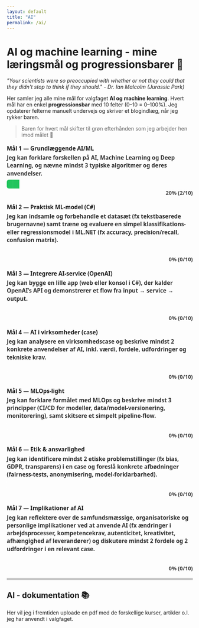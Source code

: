 ```yaml
---
layout: default
title: "AI"
permalink: /ai/
---
```


# AI og machine learning - mine læringsmål og progressionsbarer 🤖

_"Your scientists were so preoccupied with whether or not they could that they didn't stop to think if they should." - Dr. Ian Malcolm (Jurassic Park)_

Her samler jeg alle mine mål for valgfaget **AI og machine learning**. Hvert mål har en enkel **progressionsbar** med 10 felter (0–10 = 0–100%). Jeg opdaterer felterne manuelt undervejs og skriver et blogindlæg, når jeg rykker baren.

> Baren for hvert mål skifter til grøn efterhånden som jeg arbejder hen imod målet 🎯

<style>
/* XP-bar (midnight tema) */
.xp{font:600 .95rem/1.4 system-ui,sans-serif; margin:1.1rem 0}
.xp .label{margin-bottom:.25rem}
.xp .desc{opacity:.9; margin-bottom:.35rem}

.xp table{border-collapse:separate; border-spacing:0; width:100%; max-width:720px; margin:0}
.xp td{
  width:10%; height:24px;
  background:rgba(255,255,255,.10);
  border-right:1px solid rgba(255,255,255,.06);
}
.xp td:first-child{border-top-left-radius:6px; border-bottom-left-radius:6px}
.xp td:last-child{border-right:none; border-top-right-radius:6px; border-bottom-right-radius:6px}
.xp td.filled{background:#22c55e}

/* Meta tekst lige under baren */
.xp .meta{
  opacity:.85; font-weight:600;
  margin-top:.15rem;   /* meget lille luft */
  font-size:.9rem;
  text-align:right;    /* højrejusteret under baren */
}
</style>

<!-- SÅDAN BRUGER DU EN BAR:
     - Læg "class='filled'" på så mange <td> som du vil (0–10).
     - Opdatér teksten i .meta (fx “30% (3/10)”). -->

<!-- 1) GRUNDLÆGGENDE AI/ML -->
<div class="xp">
  <div class="label">Mål 1 — Grundlæggende AI/ML</div>
  <div class="desc">Jeg kan forklare forskellen på AI, Machine Learning og Deep Learning, og nævne mindst 3 typiske algoritmer og deres anvendelser.</div>
  <table><tr>
    <td class="filled"></td><td class="filled"></td><td class=""></td><td class=""></td><td class=""></td>
    <td class=""></td><td class=""></td><td class=""></td><td class=""></td><td class=""></td>
  </tr></table>
  <div class="meta">20% (2/10)</div>
</div>

<!-- 2) PRAKTISK ML-MODEL (C#) -->
<div class="xp">
  <div class="label">Mål 2 — Praktisk ML-model (C#)</div>
  <div class="desc">Jeg kan indsamle og forbehandle et datasæt (fx tekstbaserede brugernavne) samt træne og evaluere en simpel klassifikations- eller regressionsmodel i ML.NET (fx accuracy, precision/recall, confusion matrix).</div>
  <table><tr>
    <td class=""></td><td class=""></td><td class=""></td><td class=""></td><td class=""></td>
    <td class=""></td><td class=""></td><td class=""></td><td class=""></td><td class=""></td>
  </tr></table>
  <div class="meta">0% (0/10)</div>
</div>

<!-- 3) INTEGRATION AF AI-SERVICE -->
<div class="xp">
  <div class="label">Mål 3 — Integrere AI-service (OpenAI)</div>
  <div class="desc">Jeg kan bygge en lille app (web eller konsol i C#), der kalder OpenAI’s API og demonstrerer et flow fra input → service → output.</div>
  <table><tr>
    <td class=""></td><td class=""></td><td class=""></td><td class=""></td><td class=""></td>
    <td class=""></td><td class=""></td><td class=""></td><td class=""></td><td class=""></td>
  </tr></table>
  <div class="meta">0% (0/10)</div>
</div>

<!-- 4) AI I VIRKSOMHEDER (CASE) -->
<div class="xp">
  <div class="label">Mål 4 — AI i virksomheder (case)</div>
  <div class="desc">Jeg kan analysere en virksomhedscase og beskrive mindst 2 konkrete anvendelser af AI, inkl. værdi, fordele, udfordringer og tekniske krav.</div>
  <table><tr>
    <td class=""></td><td class=""></td><td class=""></td><td class=""></td><td class=""></td>
    <td class=""></td><td class=""></td><td class=""></td><td class=""></td><td class=""></td>
  </tr></table>
  <div class="meta">0% (0/10)</div>
</div>

<!-- 5) MLOPS-LIGHT -->
<div class="xp">
  <div class="label">Mål 5 — MLOps-light</div>
  <div class="desc">Jeg kan forklare formålet med MLOps og beskrive mindst 3 principper (CI/CD for modeller, data/model-versionering, monitorering), samt skitsere et simpelt pipeline-flow.</div>
  <table><tr>
    <td class=""></td><td class=""></td><td class=""></td><td class=""></td><td class=""></td>
    <td class=""></td><td class=""></td><td class=""></td><td class=""></td><td class=""></td>
  </tr></table>
  <div class="meta">0% (0/10)</div>
</div>

<!-- 6) ETIK & ANSVARLIGHED -->
<div class="xp">
  <div class="label">Mål 6 — Etik & ansvarlighed</div>
  <div class="desc">Jeg kan identificere mindst 2 etiske problemstillinger (fx bias, GDPR, transparens) i en case og foreslå konkrete afbødninger (fairness-tests, anonymisering, model-forklarbarhed).</div>
  <table><tr>
    <td class=""></td><td class=""></td><td class=""></td><td class=""></td><td class=""></td>
    <td class=""></td><td class=""></td><td class=""></td><td class=""></td><td class=""></td>
  </tr></table>
  <div class="meta">0% (0/10)</div>
</div>

<!-- 7) IMPLIKATIONER AF AI -->
<div class="xp">
  <div class="label">Mål 7 — Implikationer af AI</div>
  <div class="desc">Jeg kan reflektere over de samfundsmæssige, organisatoriske og personlige implikationer ved at anvende AI (fx ændringer i arbejdsprocesser, kompetencekrav, autenticitet, kreativitet, afhængighed af leverandører) og diskutere mindst 2 fordele og 2 udfordringer i en relevant case.</div>
  <table><tr>
    <td class=""></td><td class=""></td><td class=""></td><td class=""></td><td class=""></td>
    <td class=""></td><td class=""></td><td class=""></td><td class=""></td><td class=""></td>
  </tr></table>
  <div class="meta">0% (0/10)</div>
</div>

<hr>

## AI - dokumentation 📚

Her vil jeg i fremtiden uploade en pdf med de forskellige kurser, artikler o.l. jeg har anvendt i valgfaget.
